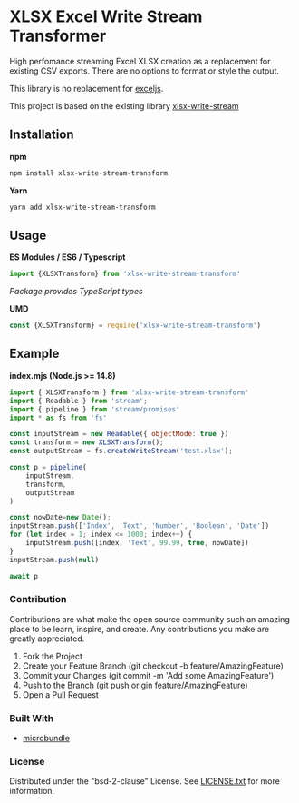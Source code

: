 # XLSX Excel Write Stream Transformer

High perfomance streaming Excel XLSX creation as a replacement for existing CSV exports.  There are no options to format or style the output.

This library is no replacement for [exceljs](https://www.npmjs.com/package/exceljs).

This project is based on the existing library [xlsx-write-stream](https://github.com/apify/xlsx-stream)

## Installation

**npm**

```sh
npm install xlsx-write-stream-transform
```

**Yarn**

```sh
yarn add xlsx-write-stream-transform
```

## Usage

**ES Modules / ES6 / Typescript**

```Javascript
import {XLSXTransform} from 'xlsx-write-stream-transform'
```
_Package provides TypeScript types_

**UMD**

```Javascript
const {XLSXTransform} = require('xlsx-write-stream-transform')
```

## Example

**index.mjs (Node.js >= 14.8)**
```Javascript
import { XLSXTransform } from 'xlsx-write-stream-transform'
import { Readable } from 'stream';
import { pipeline } from 'stream/promises'
import * as fs from 'fs'

const inputStream = new Readable({ objectMode: true })
const transform = new XLSXTransform();
const outputStream = fs.createWriteStream('test.xlsx');

const p = pipeline(
    inputStream,
    transform,
    outputStream
)

const nowDate=new Date();
inputStream.push(['Index', 'Text', 'Number', 'Boolean', 'Date'])
for (let index = 1; index <= 1000; index++) {
    inputStream.push([index, 'Text', 99.99, true, nowDate])
}
inputStream.push(null)

await p
```

### Contribution

Contributions are what make the open source community such an amazing place to be learn, inspire, and create. Any contributions you make are greatly appreciated.

1. Fork the Project
1. Create your Feature Branch (git checkout -b feature/AmazingFeature)
1. Commit your Changes (git commit -m 'Add some AmazingFeature')
1. Push to the Branch (git push origin feature/AmazingFeature)
1. Open a Pull Request

### Built With

- [microbundle](https://github.com/developit/microbundle)

### License

Distributed under the "bsd-2-clause" License. See [LICENSE.txt](LICENSE.txt) for more information.